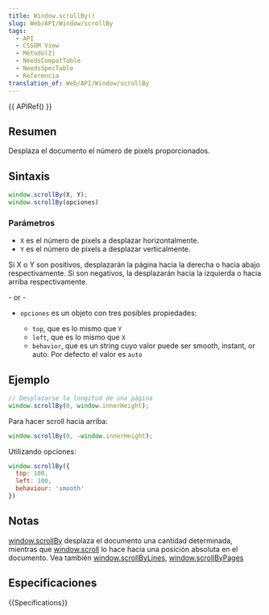 ```yaml
---
title: Window.scrollBy()
slug: Web/API/Window/scrollBy
tags:
  - API
  - CSSOM View
  - Método(2)
  - NeedsCompatTable
  - NeedsSpecTable
  - Referencia
translation_of: Web/API/Window/scrollBy
---
```


{{ APIRef() }}

## Resumen

Desplaza el documento el número de pixels proporcionados.

## Sintaxis

```js
window.scrollBy(X, Y);
window.scrollBy(opciones)
```

### Parámetros

- `X` es el número de pixels a desplazar horizontalmente.
- `Y` es el número de pixels a desplazar verticalmente.

Si X o Y son positivos, desplazarán la página hacia la derecha o hacia abajo respectivamente. Si son negativos, la desplazarán hacia la izquierda o hacia arriba respectivamente.

\- or -

- `opciones` es un objeto con tres posibles propiedades:

  - `top`, que es lo mismo que `Y`
  - `left`, que es lo mismo que `X`
  - `behavior`, que es un string cuyo valor puede ser smooth, instant, or auto. Por defecto el valor es `auto`

## Ejemplo

```js
// Desplazarse la longitud de una página
window.scrollBy(0, window.innerHeight);
```

Para hacer scroll hacia arriba:

```js
window.scrollBy(0, -window.innerHeight);
```

Utilizando opciones:

```js
window.scrollBy({
  top: 100,
  left: 100,
  behaviour: 'smooth'
})
```

## Notas

[window.scrollBy](/es/docs/DOM/Window.scrollBy) desplaza el documento una cantidad determinada, mientras que [window.scroll](/es/docs/DOM/Window.scroll) lo hace hacia una posición absoluta en el documento. Vea también [window.scrollByLines](/es/docs/DOM/Window.scrollByLines), [window.scrollByPages](/es/docs/DOM/Window.scrollByPages)

## Especificaciones

{{Specifications}}
